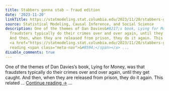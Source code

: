 ```yaml
---
title: Stabbers gonna stab — fraud edition
date: '2023-11-20'
linkTitle: https://statmodeling.stat.columbia.edu/2023/11/20/stabbers-gonna-stab-fraud-edition/
source: Statistical Modeling, Causal Inference, and Social Science
description: One of the themes of Dan Davies&#8217;s book, Lying for Money, was that
  fraudsters typically do their crimes over and over again, until they get caught.
  And then, when they are released from prison, they do it again. This related &#8230;
  <a href="https://statmodeling.stat.columbia.edu/2023/11/20/stabbers-gonna-stab-fraud-edition/">Continue
  reading <span class="meta-nav">&#8594;</span></a> ...
disable_comments: true
---
```

One of the themes of Dan Davies&#8217;s book, Lying for Money, was that fraudsters typically do their crimes over and over again, until they get caught. And then, when they are released from prison, they do it again. This related &#8230; <a href="https://statmodeling.stat.columbia.edu/2023/11/20/stabbers-gonna-stab-fraud-edition/">Continue reading <span class="meta-nav">&#8594;</span></a> ...